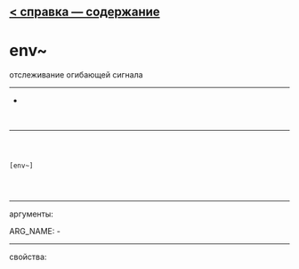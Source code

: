 [< справка — содержание](index.html)
---

# env~


отслеживание огибающей сигнала

---

-
<br>


---


```



[env~]


            
```

---
аргументы:

ARG_NAME: -<br>

---
свойства:


